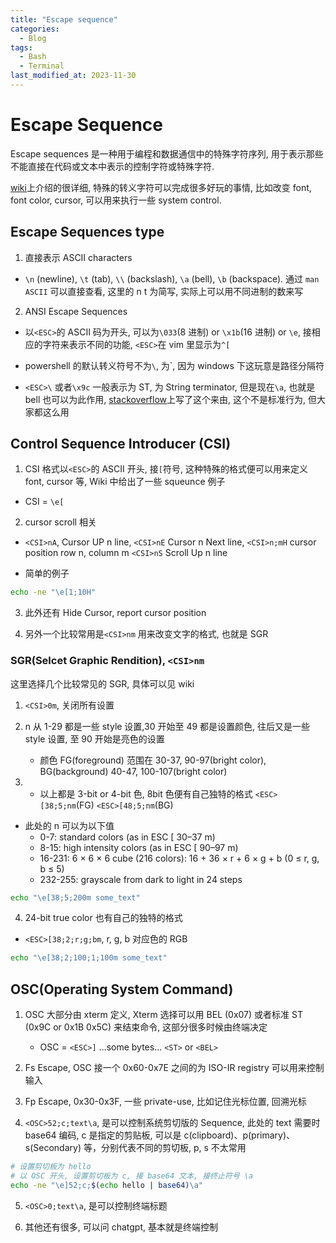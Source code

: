 ```yaml
---
title: "Escape sequence"
categories:
  - Blog
tags:
  - Bash
  - Terminal
last_modified_at: 2023-11-30
---
```


# Escape Sequence

Escape sequences 是一种用于编程和数据通信中的特殊字符序列, 用于表示那些不能直接在代码或文本中表示的控制字符或特殊字符.

[wiki](https://en.wikipedia.org/wiki/ANSI_escape_code)上介绍的很详细, 特殊的转义字符可以完成很多好玩的事情, 比如改变 font, font color, cursor, 可以用来执行一些 system control.

## Escape Sequences type

1. 直接表示 ASCII characters

- `\n` (newline), `\t` (tab), `\\` (backslash), `\a` (bell), `\b` (backspace). 通过 `man ASCII` 可以直接查看, 这里的 n t 为简写, 实际上可以用不同进制的数来写

2. ANSI Escape Sequences

- 以`<ESC>`的 ASCII 码为开头, 可以为`\033`(8 进制) or `\x1b`(16 进制) or `\e`, 接相应的字符来表示不同的功能, `<ESC>`在 vim 里显示为`^[`

- powershell 的默认转义符号不为`\`, 为`, 因为 windows 下这玩意是路径分隔符

- `<ESC>\` 或者`\x9c` 一般表示为 ST, 为 String terminator, 但是现在`\a`, 也就是 bell 也可以为此作用, [stackoverflow](https://unix.stackexchange.com/questions/208436/bell-and-escape-character-in-prompt-string)上写了这个来由, 这个不是标准行为, 但大家都这么用

## Control Sequence Introducer (CSI)

1. CSI 格式以`<ESC>`的 ASCII 开头, 接`[`符号, 这种特殊的格式便可以用来定义 font, cursor 等, Wiki 中给出了一些 squeunce 例子

- CSI = `\e[`

2. cursor scroll 相关

- `<CSI>nA`, Cursor UP n line, `<CSI>nE` Cursor n Next line,
  `<CSI>n;mH` cursor position row n, column m
  `<CSI>nS` Scroll Up n line

- 简单的例子

```bash
echo -ne "\e[1;10H"
```

3. 此外还有 Hide Cursor, report cursor position

4. 另外一个比较常用是`<CSI>nm` 用来改变文字的格式, 也就是 SGR

### SGR(Selcet Graphic Rendition), `<CSI>nm`

这里选择几个比较常见的 SGR, 具体可以见 wiki

1. `<CSI>0m`, 关闭所有设置

2. n 从 1-29 都是一些 style 设置,30 开始至 49 都是设置颜色, 往后又是一些 style 设置, 至 90 开始是亮色的设置

   - 颜色 FG(foreground) 范围在 30-37, 90-97(bright color), BG(background) 40-47, 100-107(bright color)

3. - 以上都是 3-bit or 4-bit 色, 8bit 色便有自己独特的格式 `<ESC>[38;5;nm`(FG) `<ESC>[48;5;nm`(BG)

- 此处的 n 可以为以下值
  - 0-7: standard colors (as in ESC [ 30–37 m)
  - 8-15: high intensity colors (as in ESC [ 90–97 m)
  - 16-231: 6 × 6 × 6 cube (216 colors): 16 + 36 × r + 6 × g + b (0 ≤ r, g, b ≤ 5)
  - 232-255: grayscale from dark to light in 24 steps

```bash
echo "\e[38;5;200m some_text"
```

4. 24-bit true color 也有自己的独特的格式

- `<ESC>[38;2;r;g;bm`, r, g, b 对应色的 RGB

```bash
echo "\e[38;2;100;1;100m some_text"
```

## OSC(Operating System Command)

1. OSC 大部分由 xterm 定义, Xterm 选择可以用 BEL (0x07) 或者标准 ST (0x9C or 0x1B 0x5C) 来结束命令, 这部分很多时候由终端决定

   - OSC = `<ESC>]` ...some bytes... `<ST>` or `<BEL>`

2. Fs Escape, OSC 接一个 0x60-0x7E 之间的为 ISO-IR registry 可以用来控制输入

3. Fp Escape, 0x30-0x3F, 一些 private-use, 比如记住光标位置, 回溯光标

4. `<OSC>52;c;text\a`, 是可以控制系统剪切版的 Sequence, 此处的 text 需要时 base64 编码, c 是指定的剪贴板, 可以是 c(clipboard)、p(primary)、s(Secondary) 等，分别代表不同的剪切板, p, s 不太常用

```bash
# 设置剪切板为 hello
# 以 OSC 开头, 设置剪切板为 c, 接 base64 文本, 接终止符号 \a
echo -ne "\e]52;c;$(echo hello | base64)\a"
```

5. `<OSC>0;text\a`, 是可以控制终端标题

6. 其他还有很多, 可以问 chatgpt, 基本就是终端控制
